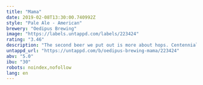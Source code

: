 ```yaml
---
title: "Mama"
date: 2019-02-08T13:30:00.740992Z
style: "Pale Ale - American"
brewery: "Oedipus Brewing"
image: "https://labels.untappd.com/labels/223424"
rating: "3.46"
description: "The second beer we put out is more about hops. Centennial hops provide a citrusy and grapefruity flavor and aroma. "
untappd_url: "https://untappd.com/b/oedipus-brewing-mama/223424"
abv: "5.0"
ibu: "30"
robots: noindex,nofollow
lang: en
---
```

